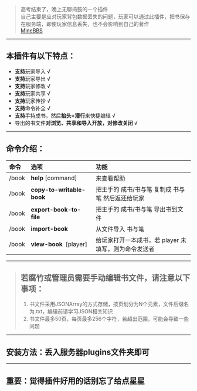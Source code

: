 > 高考结束了，晚上无聊捣鼓的一个插件  
> 自己主要是应对玩家背包数据丢失的问题，玩家可以通过此插件，把书保存在服务端，即使玩家信息丢失，也不会影响到自己的著作  
> [MineBBS](https://www.minebbs.com/resources/1-13-x-1-17-bookedit.2553/)  

---

## 本插件有以下特点：
- **支持**玩家导入 √
- **支持**玩家导出 √
- **支持**玩家修改 √
- **支持**玩家共享 √
- **支持**玩家传抄 √
- **支持**命令补全 √
- **支持**手持成书，然后**抬头+潜行**来快捷编辑 √
- 导出的书文件**对浏览、共享和导入开放，对修改关闭** √

---

## 命令介绍：

| 命令 | 选项 | 功能 |
| :-----| :---- | :---- |
| /book | **help** [command] | 来查看帮助​
| /book | **copy-to-writable-book** | 把主手的 成书/书与笔 复制成 书与笔 然后返还给玩家​
| /book | **export-book-to-file** <file> | 把主手的 成书/书与笔 导出书到文件​
| /book | **import-book** <file> | 从文件导入 书与笔​
| /book | **view-book** <file> [player] | 给玩家打开一本成书，若 player 未填写，则为命令发送者​

---

> ## 若腐竹或管理员需要手动编辑书文件，请注意以下事项：
> 1. 书文件采用JSONArray的方式存储，按页划分为N个元素，文件后缀名为.txt，编辑前请学习JSON相关知识
> 2. 书文件最多50页，每页最多256个字符，若超出范围，可能会导致一些问题

---

## 安装方法：丢入服务器plugins文件夹即可

---

## 重要：觉得插件好用的话别忘了给点星星 